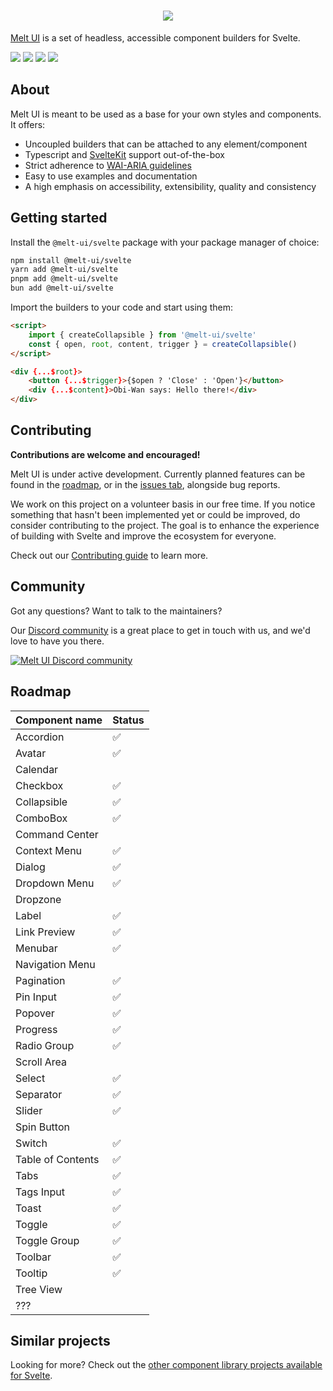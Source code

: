 <h1 align="center">
 <img align="center" src="https://raw.githubusercontent.com/melt-ui/melt-ui/main/static/banner.png"  />
</h1>

[Melt UI](https://www.melt-ui.com/) is a set of headless, accessible component builders for Svelte.

[![](https://img.shields.io/npm/v/@melt-ui/svelte?style=flat-square)](https://www.npmjs.com/package/@melt-ui/svelte)
[![](https://img.shields.io/github/actions/workflow/status/melt-ui/melt-ui/ci.yaml?style=flat-square)](https://github.com/melt-ui/melt-ui/actions/workflows/ci.yaml)
![](https://img.shields.io/github/license/melt-ui/melt-ui?style=flat-square)
[![](https://dcbadge.vercel.app/api/server/2QDjZkYunf?style=flat-square)](https://discord.gg/2QDjZkYunf)

## About

Melt UI is meant to be used as a base for your own styles and components. It offers:

- Uncoupled builders that can be attached to any element/component
- Typescript and [SvelteKit](https://kit.svelte.dev/) support out-of-the-box
- Strict adherence to [WAI-ARIA guidelines](https://www.w3.org/WAI/ARIA/apg/)
- Easy to use examples and documentation
- A high emphasis on accessibility, extensibility, quality and consistency

## Getting started

Install the `@melt-ui/svelte` package with your package manager of choice:

```sh
npm install @melt-ui/svelte
yarn add @melt-ui/svelte
pnpm add @melt-ui/svelte
bun add @melt-ui/svelte
```

Import the builders to your code and start using them:

```html
<script>
	import { createCollapsible } from '@melt-ui/svelte'
	const { open, root, content, trigger } = createCollapsible()
</script>

<div {...$root}>
	<button {...$trigger}>{$open ? 'Close' : 'Open'}</button>
	<div {...$content}>Obi-Wan says: Hello there!</div>
</div>
```

## Contributing

**Contributions are welcome and encouraged!**

Melt UI is under active development. Currently planned features can be found in the
[roadmap](#roadmap), or in the [issues tab](https://github.com/melt-ui/melt-ui/issues), alongside
bug reports.

We work on this project on a volunteer basis in our free time. If you notice something that hasn't
been implemented yet or could be improved, do consider contributing to the project. The goal is to
enhance the experience of building with Svelte and improve the ecosystem for everyone.

Check out our [Contributing guide](./CONTRIBUTING.md) to learn more.

## Community

Got any questions? Want to talk to the maintainers?

Our [Discord community](https://discord.gg/2QDjZkYunf) is a great place to get in touch with us, and
we'd love to have you there.

<a href="https://discord.gg/2QDjZkYunf" alt="Melt UI Discord community">
<picture>
  <source media="(prefers-color-scheme: dark)" srcset="https://invidget.switchblade.xyz/2QDjZkYunf">
  <img alt="Melt UI Discord community" src="https://invidget.switchblade.xyz/2QDjZkYunf?theme=light">
</picture>
</a>

## Roadmap

| Component name    | Status |
| ----------------- | ------ |
| Accordion         | ✅     |
| Avatar            | ✅     |
| Calendar          |        |
| Checkbox          | ✅     |
| Collapsible       | ✅     |
| ComboBox          | ✅     |
| Command Center    |        |
| Context Menu      | ✅     |
| Dialog            | ✅     |
| Dropdown Menu     | ✅     |
| Dropzone          |        |
| Label             | ✅     |
| Link Preview      | ✅     |
| Menubar           | ✅     |
| Navigation Menu   |        |
| Pagination        | ✅     |
| Pin Input         | ✅     |
| Popover           | ✅     |
| Progress          | ✅     |
| Radio Group       | ✅     |
| Scroll Area       |        |
| Select            | ✅     |
| Separator         | ✅     |
| Slider            | ✅     |
| Spin Button       |        |
| Switch            | ✅     |
| Table of Contents | ✅     |
| Tabs              | ✅     |
| Tags Input        | ✅     |
| Toast             | ✅     |
| Toggle            | ✅     |
| Toggle Group      | ✅     |
| Toolbar           | ✅     |
| Tooltip           | ✅     |
| Tree View         |        |
| ???               |        |

## Similar projects

Looking for more? Check out the
[other component library projects available for Svelte](https://sveltesociety.dev/components#design-systems).
